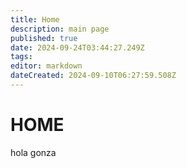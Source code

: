 ```yaml
---
title: Home
description: main page
published: true
date: 2024-09-24T03:44:27.249Z
tags: 
editor: markdown
dateCreated: 2024-09-10T06:27:59.508Z
---
```


# HOME

hola gonza
